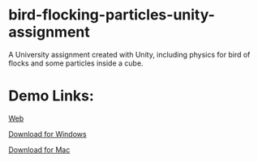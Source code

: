 # bird-flocking-particles-unity-assignment
A University assignment created with Unity, including physics for bird of flocks and some particles inside a cube.


# Demo Links:
[Web](https://flocking-particles-unity.web.app)

[Download for Windows](https://github.com/Alexookah/bird-flocking-particles-unity-assignment/blob/master/build_platforms/mac_particles_assignment.zip?raw=true)

[Download for Mac](https://github.com/Alexookah/bird-flocking-particles-unity-assignment/raw/master/build_platforms/mac_particles_assignment.zip?raw=true)
